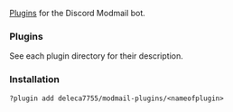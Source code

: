 [Plugins](https://github.com/modmail-dev/modmail/wiki/Plugins) for the Discord Modmail bot.

### Plugins
See each plugin directory for their description.

### Installation
`?plugin add deleca7755/modmail-plugins/<nameofplugin>`
